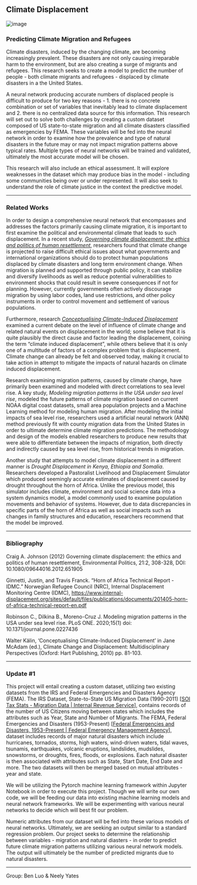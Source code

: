 ## Climate Displacement

![image](https://user-images.githubusercontent.com/59842246/134459370-15d11487-f5db-4702-84e7-632e74a90dd9.png)

### Predicting Climate Migration and Refugees
Climate disasters, induced by the changing climate, are becoming increasingly prevalent. These disasters are not only causing irreparable harm to the environment, but are also creating a surge of migrants and refugees. This research seeks to create a model to predict the number of people - both climate migrants and refugees - displaced by climate disasters in a the United States.

A neural network producing accurate numbers of displaced people is difficult to produce for two key reasons - 1. there is no concrete combination or set of variables that inevitably lead to climate displacement and 2. there is no centralized data source for this information. This research will set out to solve both challenges by creating a custom dataset composed of US state-to-state migration and all climate disasters classified as emergencies by FEMA. These variables will be fed into the neural network in order to examine how the prevalence and type of natural disasters in the future may or may not impact migration patterns above typical rates. Multiple types of neural networks will be trained and validated, ultimately the most accurate model will be chosen.

This research will also include an ethical assessment. It will explore weaknesses in the dataset which may produce bias in the model - including some communities being over or under represented. It will also seek to understand the role of climate justice in the context the predictive model.

____________________________
### Related Works

In order to design a comprehensive neural network that encompasses and addresses the factors primarily causing climate migration, it is important to first examine the political and environmental climate that leads to such displacement. In a recent study, <a href=https://www.tandfonline.com/doi/full/10.1080/09644016.2012.651905><i>Governing climate displacement: the ethics and politics of human resettlement</i></a>, researchers found that climate change is projected to raise difficult ethical issues about what governments and international organizations should do to protect human populations displaced by climate disasters and long term environment change. When migration is planned and supported through public policy, it can stabilize and diversify livelihoods as well as reduce potential vulnerabilities to environment shocks that could result in severe consequences if not for planning. However, currently governments often actively discourage migration by using labor codes, land use restrictions, and other policy instruments in order to control movement and settlement of various populations.

Furthermore, research <a href=https://www.legalanthology.ch/t/kaelin_conceptualising-climate-induced-displacement_2010.pdf><i>Conceptualising Climate-Induced Displacement</i></a> examined a current debate on the level of influence of climate change and related natural events on displacement in the world; some believe that it is quite plausibly the direct cause and factor leading the displacement, coining the term “climate induced displacement”, while others believe that it is only one of a multitude of factors of a complex problem that is displacement. Climate change can already be felt and observed today, making it crucial to take action in attempt to mitigate the impacts of natural hazards on climate induced displacement.

Research examining migration patterns, caused by climate change, have primarily been examined and modeled with direct correlations to sea level rise. A key study, <i>Modeling migration patterns in the USA under sea level rise</i>, modeled the future patterns of climate migration based on current NOAA digital coast datasets, small area population projects and a Machine Learning method for modeling human migration. After modeling the initial impacts of sea level rise, researchers used a artificial neural network (ANN) method previously fit with county migration data from the United States in order to ultimate determine climate migration predictions. The methodology and design of the models enabled researchers to produce new results that were able to differentiate between the impacts of migration, both directly and indirectly caused by sea level rise, from historical trends in migration.

Another study that attempts to model climate displacement in a different manner is <i>Drought Displacement in Kenya, Ethiopia and Somalia</i>. Researchers developed a Pastoralist Livelihood and Displacement Simulator which produced seemingly accurate estimates of displacement caused by drought throughout the horn of Africa. Unlike the previous model, this simulator includes climate, environment and social science data into a system dynamics model, a model commonly used to examine population movements and behavior of systems. However, due to data discrepancies in specific parts of the horn of Africa as well as social impacts such as changes in family structures and education, researchers recommend that the model be improved.

____________________________
### Bibliography

Craig A. Johnson (2012) Governing climate displacement: the ethics and politics of human resettlement, Environmental Politics, 21:2, 308-328, DOI: 10.1080/09644016.2012.651905

Ginnetti, Justin, and Travis Franck. “Horn of Africa Technical Report - IDMC.” Norwegian Refugee Council (NRC), Internal Displacement Monitoring Centre (IDMC), https://www.internal-displacement.org/sites/default/files/publications/documents/201405-horn-of-africa-technical-report-en.pdf 

Robinson C., Dilkina B., Moreno-Cruz J. Modeling migration patterns in the USA under sea level rise. PLoS ONE. 2020;15(1) doi: 10.1371/journal.pone.0227436

Walter Kälin, ‘Conceptualising Climate-Induced Displacement’ in Jane McAdam (ed.), Climate Change and Displacement: Multidisciplinary Perspectives (Oxford: Hart Publishing, 2010) pp. 81-103.

____________________________
### Update #1

This project will entail creating a custom dataset, utilizing two existing datasets from the IRS and Federal Emergencies and Disasters Agency (FEMA). The IRS Dataset, State-to-State US Migration Data (1990-2011) [<a href=https://www.irs.gov/statistics/soi-tax-stats-migration-data>SOI Tax Stats - Migration Data | Internal Revenue Service</a>], contains records of the number of US Citizens moving between states which includes the attributes such as Year, State and Number of Migrants. The FEMA, Federal Emergencies and Disasters (1953-Present) [<a href=https://www.kaggle.com/fema/federal-disasters>Federal Emergencies and Disasters, 1953-Present | Federal Emergency Management Agency</a>], dataset includes records of major natural disasters which include hurricanes, tornados, storms, high waters, wind-driven waters, tidal waves, tsunamis, earthquakes, volcanic eruptions, landslides, mudslides, snowstorms, or droughts, fires, floods, or explosions. Each natural disaster is then associated with attributes such as State, Start Date, End Date and more. The two datasets will then be merged based on mutual attributes - year and state.

We will be utilizing the Pytorch machine learning framework within Jupyter Notebook in order to execute this project. Though we will write our own code, we will be feeding our data into existing machine learning models and neural network frameworks. We will be experimenting with various neural networks to decide which will best fit our problem.

Numeric attributes from our dataset will be fed into these various models of neural networks. Ultimately, we are seeking an output similar to a standard regression problem. Our project seeks to determine the relationship between variables - migration and natural diasters - in order to predict future climate migration patterns utilizing various neural network models. The output will ultimately be the number of predicted migrants due to natural disasters.


____________________________
Group: Ben Luo & Neely Yates
